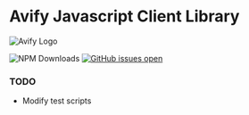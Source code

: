 # Avify Javascript Client Library

![Avify Logo](https://avify.co/wp-content/uploads/2021/10/Avify-logo.svg)



![NPM Downloads](https://img.shields.io/npm/dw/:avify-client)   [![GitHub issues open](https://img.shields.io/github/issues/bananacode-co/avify-npm/shconfparser.svg)](https://github.com/bananacode-co/avify-npm/issues)



### TODO
* Modify test scripts

